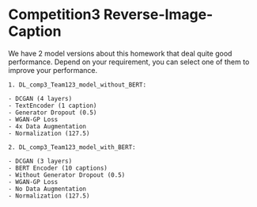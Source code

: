 # Competition3 Reverse-Image-Caption

We have 2 model versions about this homework that deal quite good performance. Depend on your requirement, you can select one of them to improve your performance.

    1. DL_comp3_Team123_model_without_BERT:
    
    - DCGAN (4 layers)
    - TextEncoder (1 caption)
    - Generator Dropout (0.5)
    - WGAN-GP Loss
    - 4x Data Augmentation
    - Normalization (127.5)

    2. DL_comp3_Team123_model_with_BERT:

    - DCGAN (3 layers)
    - BERT Encoder (10 captions)
    - Without Generator Dropout (0.5)
    - WGAN-GP Loss
    - No Data Augmentation
    - Normalization (127.5)
